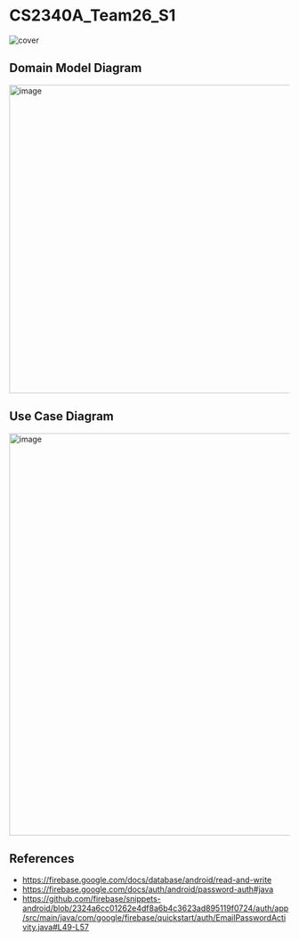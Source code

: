 # CS2340A_Team26_S1
![cover](https://github.com/rchtgpt/NL2AR/assets/44428198/3ff39bdb-71ae-42ec-9b00-528dbf04c2d4)

## Domain Model Diagram
<img width="554" alt="image" src="https://github.com/rchtgpt/NL2AR/assets/44428198/4d077ac9-6107-482b-8b6d-73109733b7ca">

## Use Case Diagram
<img width="723" alt="image" src="https://github.com/rchtgpt/NL2AR/assets/44428198/d4601609-321d-43c1-b137-97917bdbb923">

## References
- https://firebase.google.com/docs/database/android/read-and-write
- https://firebase.google.com/docs/auth/android/password-auth#java
- https://github.com/firebase/snippets-android/blob/2324a6cc01262e4df8a6b4c3623ad895119f0724/auth/app/src/main/java/com/google/firebase/quickstart/auth/EmailPasswordActivity.java#L49-L57
